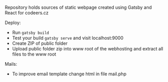 Repository holds sources of static webpage created using Gatsby and React for codeers.cz

Deploy:
* Run ```gatsby build```
* Test your build ```gatsby serve``` and visit localhost:9000
* Create ZIP of public folder
* Upload public folder zip into www root of the webhosting and extract all files to the www root

Mails: 
* To improve email template change html in file mail.php